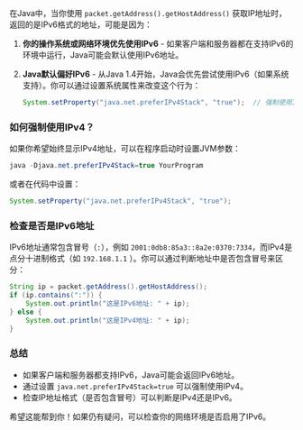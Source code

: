 在Java中，当你使用 `packet.getAddress().getHostAddress()` 获取IP地址时，返回的是IPv6格式的地址，可能是因为：

1. **你的操作系统或网络环境优先使用IPv6** - 如果客户端和服务器都在支持IPv6的环境中运行，Java可能会默认使用IPv6地址。

2. **Java默认偏好IPv6** - 从Java 1.4开始，Java会优先尝试使用IPv6（如果系统支持）。你可以通过设置系统属性来改变这个行为：
   ```java
   System.setProperty("java.net.preferIPv4Stack", "true");  // 强制使用IPv4
   ```

### 如何强制使用IPv4？

如果你希望始终显示IPv4地址，可以在程序启动时设置JVM参数：

```java
java -Djava.net.preferIPv4Stack=true YourProgram
```

或者在代码中设置：

```java
System.setProperty("java.net.preferIPv4Stack", "true");
```

### 检查是否是IPv6地址

IPv6地址通常包含冒号（`:`），例如 `2001:0db8:85a3::8a2e:0370:7334`，而IPv4是点分十进制格式（如 `192.168.1.1`
）。你可以通过判断地址中是否包含冒号来区分：

```java
String ip = packet.getAddress().getHostAddress();
if (ip.contains(":")) {
    System.out.println("这是IPv6地址: " + ip);
} else {
    System.out.println("这是IPv4地址: " + ip);
}
```

### 总结

- 如果客户端和服务器都支持IPv6，Java可能会返回IPv6地址。
- 通过设置 `java.net.preferIPv4Stack=true` 可以强制使用IPv4。
- 检查IP地址格式（是否包含冒号）可以判断是IPv4还是IPv6。

希望这能帮到你！如果仍有疑问，可以检查你的网络环境是否启用了IPv6。